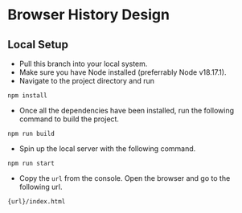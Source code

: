 # Browser History Design

## Local Setup
- Pull this branch into your local system.
- Make sure you have Node installed (preferrably Node v18.17.1).
- Navigate to the project directory and run
```
npm install
```
- Once all the dependencies have been installed, run the following command to build the project.
```
npm run build
```
- Spin up the local server with the following command.
```
npm run start
```
- Copy the `url` from the console. Open the browser and go to the following url.
```
{url}/index.html
```